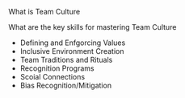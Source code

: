 What is Team Culture

What are the key skills for mastering Team Culture

- Defining and Enfgorcing Values
- Inclusive Environment Creation
- Team Traditions and Rituals
- Recognition Programs
- Scoial Connections
- Bias Recognition/Mitigation
